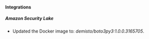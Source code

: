 
#### Integrations

##### Amazon Security Lake

- Updated the Docker image to: *demisto/boto3py3:1.0.0.3165705*.

